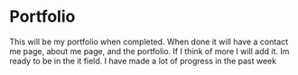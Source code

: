 # Portfolio
This will be my portfolio when completed.
When done it will have a contact me page, about me page, and the portfolio. If I think of more I will add it.
Im ready to be in the it field.
I have made a lot of progress in the past week
